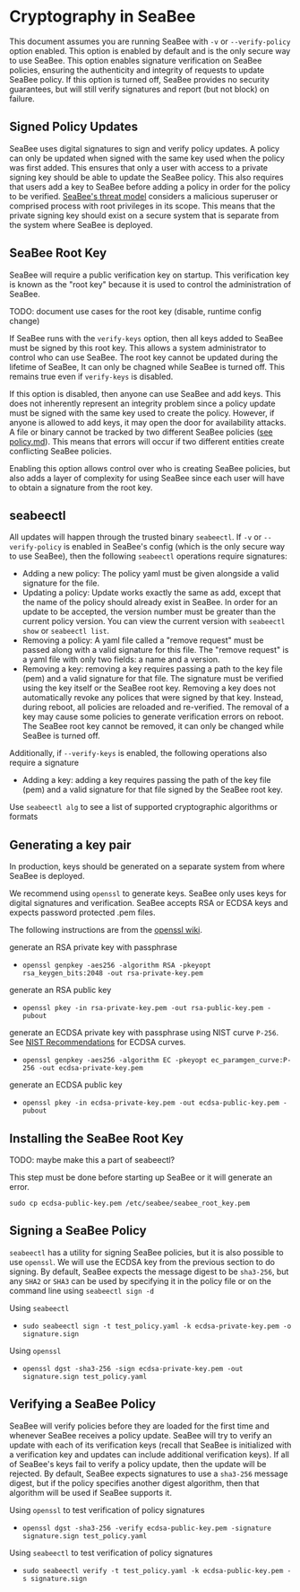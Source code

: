 # Cryptography in SeaBee

This document assumes you are running SeaBee with `-v` or `--verify-policy` option enabled.
This option is enabled by default and is the only secure way to use SeaBee. This option enables
signature verification on SeaBee policies, ensuring the authenticity and integrity of requests
to update SeaBee policy. If this option is turned off, SeaBee provides no security guarantees,
but will still verify signatures and report (but not block) on failure.

## Signed Policy Updates

SeaBee uses digital signatures to sign and verify policy updates.
A policy can only be updated when signed with the same key used when the policy was first added.
This ensures that only a user with access to a private signing key should be able to
update the SeaBee policy. This also requires that users add a key to SeaBee before adding a policy
in order for the policy to be verified. [SeaBee's threat model](./threat_model.md) considers a malicious
superuser or comprised process with root privileges in its scope. This means that the
private signing key should exist on a secure system that is separate from the system where SeaBee
 is deployed.

## SeaBee Root Key

SeaBee will require a public verification key on startup. This verification key is known as the
"root key" because it is used to control the administration of SeaBee.

TODO: document use cases for the root key (disable, runtime config change)

If SeaBee runs with the `verify-keys` option, then all keys added to SeaBee must be signed by
this root key. This allows a system administrator to control who can use SeaBee.
The root key cannot be updated during the lifetime of SeaBee, It can only be chagned
while SeaBee is turned off. This remains true even if `verify-keys` is disabled.

If this option is disabled, then anyone can use SeaBee and add keys. This does not
inherently represent an integrity problem since a policy update must be signed with the same
key used to create the policy. However, if anyone is allowed to add keys, it may open the
door for availability attacks. A file or binary cannot be tracked by two different SeaBee
policies ([see policy.md](./policy.md)). This means that errors will occur if two different
entities create conflicting SeaBee policies.

Enabling this option allows control over who is creating SeaBee policies, but also
adds a layer of complexity for using SeaBee since each user will have to obtain a
signature from the root key.

## seabeectl

All updates will happen through the trusted binary `seabeectl`.
If `-v` or `--verify-policy` is enabled in SeaBee's config
(which is the only secure way to use SeaBee), then the following `seabeectl` operations require
signatures:

- Adding a new policy: The policy yaml must be given alongside a valid signature for the file.
- Updating a policy: Update works exactly the same as add, except that the name of the policy
should already exist in SeaBee. In order for an update to be accepted, the version number
must be greater than the current policy version. You can view the current version with
`seabeectl show` or `seabeectl list`.
- Removing a policy: A yaml file called a "remove request" must be passed along with a valid
signature for this file. The "remove request" is a yaml file with only two fields: a name
and a version.
- Removing a key: removing a key requires passing a path to the key file (pem) and a valid
signature for that file. The signature must be verified using the key itself or the SeaBee root key.
Removing a key does not automatically revoke any polices that were signed by that key. Instead,
during reboot, all policies are reloaded and re-verified. The removal of a key
may cause some policies to generate verification errors on reboot. The SeaBee root key cannot
be removed, it can only be changed while SeaBee is turned off.

Additionally, if `--verify-keys` is enabled, the following operations also require a signature

- Adding a key: adding a key requires passing the path of the key file (pem) and a valid
signature for that file signed by the SeaBee root key.

Use `seabeectl alg` to see a list of supported cryptographic algorithms or formats

## Generating a key pair

In production, keys should be generated on a separate system from where SeaBee is deployed.

We recommend using `openssl` to generate keys. SeaBee only uses keys for digital signatures
and verification. SeaBee accepts RSA or ECDSA keys and expects password protected .pem files.

The following instructions are from the [openssl wiki](https://wiki.openssl.org/index.php/Command_Line_Utilities).

generate an RSA private key with passphrase

- `openssl genpkey -aes256 -algorithm RSA -pkeyopt rsa_keygen_bits:2048 -out rsa-private-key.pem`

generate an RSA public key

- `openssl pkey -in rsa-private-key.pem -out rsa-public-key.pem -pubout`

generate an ECDSA private key with passphrase using NIST curve `P-256`. See [NIST Recommendations](https://nvlpubs.nist.gov/nistpubs/SpecialPublications/NIST.SP.800-186.pdf) for ECDSA curves.

- `openssl genpkey -aes256 -algorithm EC -pkeyopt ec_paramgen_curve:P-256 -out ecdsa-private-key.pem`

generate an ECDSA public key

- `openssl pkey -in ecdsa-private-key.pem -out ecdsa-public-key.pem -pubout`

## Installing the SeaBee Root Key

TODO: maybe make this a part of seabeectl?

This step must be done before starting up SeaBee or it will generate an error.

`sudo cp ecdsa-public-key.pem /etc/seabee/seabee_root_key.pem`

## Signing a SeaBee Policy

`seabeectl` has a utility for signing SeaBee policies, but it is also possible to use `openssl`.
We will use the ECDSA key from the previous section to do signing. By default, SeaBee expects
the message digest to be `sha3-256`, but any `SHA2` or `SHA3` can be used by specifying it in the policy file
or on the command line using `seabeectl sign -d`

Using `seabeectl`

- `sudo seabeectl sign -t test_policy.yaml -k ecdsa-private-key.pem -o signature.sign`

Using `openssl`

- `openssl dgst -sha3-256 -sign ecdsa-private-key.pem -out signature.sign test_policy.yaml`

## Verifying a SeaBee Policy

SeaBee will verify policies before they are loaded for the first time and whenever SeaBee receives a policy update.
SeaBee will try to verify an update with each of its verification keys (recall that SeaBee is initialized with a
verification key and updates can include additional verification keys). If all of SeaBee's keys fail to verify a policy
update, then the update will be rejected. By default, SeaBee expects signatures to use a `sha3-256` message digest,
but if the policy specifies another digest algorithm, then that algorithm will be used if SeaBee supports it.

Using `openssl` to test verification of policy signatures

- `openssl dgst -sha3-256 -verify ecdsa-public-key.pem -signature signature.sign test_policy.yaml`

Using `seabeectl` to test verification of policy signatures

- `sudo seabeectl verify -t test_policy.yaml -k ecdsa-public-key.pem -s signature.sign`
